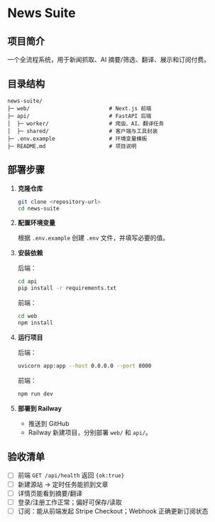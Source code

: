 # News Suite

## 项目简介

一个全流程系统，用于新闻抓取、AI 摘要/筛选、翻译、展示和订阅付费。

## 目录结构

```
news-suite/
├─ web/                         # Next.js 前端
├─ api/                         # FastAPI 后端
│  ├─ worker/                   # 爬虫、AI、翻译任务
│  ├─ shared/                   # 客户端与工具封装
├─ .env.example                 # 环境变量模板
├─ README.md                    # 项目说明
```

## 部署步骤

1. **克隆仓库**

   ```bash
   git clone <repository-url>
   cd news-suite
   ```

2. **配置环境变量**

   根据 `.env.example` 创建 `.env` 文件，并填写必要的值。

3. **安装依赖**

   后端：
   ```bash
   cd api
   pip install -r requirements.txt
   ```

   前端：
   ```bash
   cd web
   npm install
   ```

4. **运行项目**

   后端：
   ```bash
   uvicorn app:app --host 0.0.0.0 --port 8000
   ```

   前端：
   ```bash
   npm run dev
   ```

5. **部署到 Railway**

   - 推送到 GitHub
   - Railway 新建项目，分别部署 `web/` 和 `api/`。

## 验收清单

- [ ] 前端 `GET /api/health` 返回 `{ok:true}`
- [ ] 新建源站 → 定时任务能抓到文章
- [ ] 详情页能看到摘要/翻译
- [ ] 登录/注册工作正常；偏好可保存/读取
- [ ] 订阅：能从前端发起 Stripe Checkout；Webhook 正确更新订阅状态
